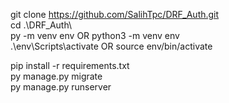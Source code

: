 git clone https://github.com/SalihTpc/DRF_Auth.git <br>
cd .\DRF_Auth\ <br>
py -m venv env OR python3 -m venv env <br>
.\env\Scripts\activate OR source env/bin/activate <br>

pip install -r requirements.txt <br>
py manage.py migrate <br>
py manage.py runserver <br>
